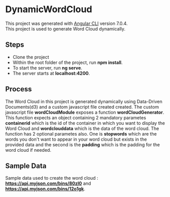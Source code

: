 # DynamicWordCloud

This project was generated with [Angular CLI](https://github.com/angular/angular-cli) version 7.0.4.
<br/>
This project is used to generate Word Cloud dynamically.

## Steps

* Clone the project
* Within the root folder of the project, run <b>npm install</b>.
* To start the server, run <b>ng serve</b>.
* The server starts at <b>localhost:4200</b>.

## Process

The Word Cloud in this project is generated dynamically using Data-Driven Documents(d3) and a custom javascript file created created. The custom javascript file <b>wordCloudModule</b> exposes a function <b>wordCloudGenerator</b>. This function expects an object containing 2 mandatory parametes <b>containerid</b> which is the id of the container in which you want to display the Word Cloud and <b>wordclouddata</b> which is the data of the word cloud.
  The function has 2 optional parametes also. One is <b>stopwords</b> which are the words you don't want to appear in your word cloud but exists in the provided data and the second is the <b>padding</b> which is the padding for the word cloud if needed.
  
## Sample Data

Sample data used to create the word cloud :
<br/>
<b>https://api.myjson.com/bins/80zl0</b> and <b>https://api.myjson.com/bins/12o1gk</b>.
  
